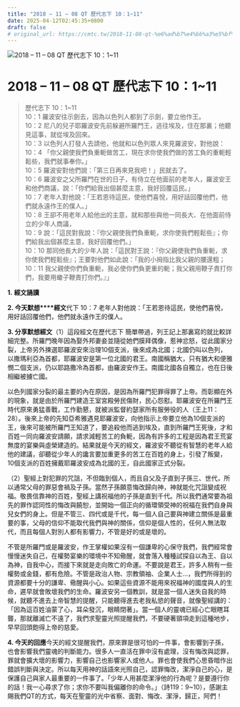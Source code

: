 ```yaml
---
title: "2018 – 11 – 08 QT 歷代志下 10：1~11"
date: 2025-04-12T02:45:35+0800
draft: false
# original_url: https://cmtc.tw/2018-11-08-qt-%e6%ad%b7%e4%bb%a3%e5%bf%97%e4%b8%8b-10%ef%bc%9a111
---
```


![2018 – 11 – 08 QT 歷代志下 10：1~11](/images/qt.jpg   "2018 – 11 – 08 QT 歷代志下 10：1~11")

# 2018 – 11 – 08 QT 歷代志下 10：1~11

> 歷代志下 10：1~11  
> 10：1 羅波安往示劍去，因為以色列人都到了示劍，要立他作王。  
> 10：2 尼八的兒子耶羅波安先前躲避所羅門王，逃往埃及，住在那裏；他聽見這事，就從埃及回來。  
> 10：3 以色列人打發人去請他，他就和以色列眾人來見羅波安，對他說：  
> 10：4 「你父親使我們負重軛做苦工，現在求你使我們做的苦工負的重軛輕鬆些，我們就事奉你。」  
> 10：5 羅波安對他們說：「第三日再來見我吧！」民就去了。  
> 10：6 羅波安之父所羅門在世的日子，有侍立在他面前的老年人，羅波安王和他們商議，說：「你們給我出個甚麼主意，我好回覆這民。」  
> 10：7 老年人對他說：「王若恩待這民，使他們喜悅，用好話回覆他們，他們就永遠作王的僕人。」  
> 10：8 王卻不用老年人給他出的主意，就和那些與他一同長大、在他面前侍立的少年人商議，  
> 10：9 說：「這民對我說：『你父親使我們負重軛，求你使我們輕鬆些』；你們給我出個甚麼主意，我好回覆他們。」  
> 10：10 那同他長大的少年人說：「這民對王說：『你父親使我們負重軛，求你使我們輕鬆些』；王要對他們如此說：「我的小拇指比我父親的腰還粗；  
> 10：11 我父親使你們負重軛，我必使你們負更重的軛；我父親用鞭子責打你們，我要用蠍子鞭責打你們。』」

**1.** **經文誦讀**

**2. 今天默想****經文**代下 10：7 老年人對他說：「王若恩待這民，使他們喜悅，用好話回覆他們，他們就永遠作王的僕人。

**3. 分享默想經文**（1）這段經文在歷代志下 簡單帶過，列王記上那裏寫的就比較詳細完整。所羅門晚年因為娶外邦妻妾並隨從她們膜拜偶像，惹神忿怒，從此國家分裂，上帝另外揀選耶羅波安來治理10個支派，後來成為北國；北國仍叫以色列，以撒瑪利亞為首都，耶羅波安是第一位北國的君王。南國稱猶大，只有猶大和便雅憫二個支派，仍以耶路撒冷為首都，由羅波安作王。南國北國各自獨立，也在日後相繼被擄亡國。

以色列國家分裂的最主要的內在原因，是因為所羅門犯罪得罪了上帝。而彰顯在外的現象，就是由於所羅門建造王室宮殿勞民傷財，民心怨懟。耶羅波安在所羅門王時代原來勇猛善戰，工作勤懇，就被派監督約瑟家所有服勞役的人（王上11：28）。後來上帝的先知亞希雅遇見耶羅波安，向他指示上帝要立他為10個支派的王，後來可能被所羅門王知道了，要追殺他而逃到埃及，直到所羅門王死後，才和百姓一同向羅波安請願，請求減輕苦工的負軛，因為有許多的工程是因為君王荒宴無度的宴樂與虛榮建造的。結果就是今天的經文，羅波安不聽從有智慧的老年人給他的建議，卻聽從少年人的讒言要加重更多的苦工在百姓的身上，引發了叛變，10個支派的百姓擁戴耶羅波安成為北國的王，自此國家正式分裂。

（2）聖經上對犯罪的咒詛，不但臨到個人，而且自父及子直到子孫三、世代，所以通常父母的罪惡會禍及子孫。當然子孫願意悔改歸向神，神就能化咒詛變成祝福。敬畏信靠神的百姓，聖經上講祝福他的子孫是直到千代。所以我們通常要為祖先的罪作認同性的悔改與饒恕，並開始一個正向的循環領受神的祝福在我們自身與兒女們的身上。但是不管三、四代或是千代，每一個人自己要與神建立關係是最重要的事，父母的信仰不能取代我們與神的關係，信仰是個人性的，任何人無法取代，而且每個人對別人都有影響力，不管是好的或是壞的。

不管是所羅門或是羅波安，作王掌權如果沒有一個謙卑的心保守我們，我們經常會慢慢迷失自己，在權勢宴樂的環境中不知儆醒，就會落入種種試探自以為王、自以為神，自我中心，而接下來就是走向敗亡的命運。不要說是君王，許多人稍有一些權勢或金錢，都有危險。不管是政治人物、宗教領袖、企業人士…，我們所得到的資源都要十分的謙卑、儆醒與小心。如果這些資源不能用來祝福神的國度與人的生命，遲早就會敗壞我們的生命。羅波安另一個教訓，就是當一個人迷失自我的時候，就聽不進去上帝智慧的提醒，只能聽得進去老我私慾的聲音，就像聖經講的：「因為這百姓油蒙了心，耳朵發沉，眼睛閉著」。當一個人的靈魂已經心亡眼瞎耳聾，那就離滅亡不遠了，我們求聖靈光照提醒我們，不要硬著頸項走到這種地步，早早回頭飽得上帝的慈愛。

**4. 今天的回應**今天的經文提醒我們，原來罪是很可怕的一件事，會影響到子孫，也會影響我們靈魂的判斷能力。很多人一直活在罪中沒有處理，沒有悔改與認罪，罪就會擴大壞的影響力，影響自己也影響家人或他人。罪也會使我們心思昏暗作出錯誤判斷與決定。所以每天用神的話語來光照自己，認罪悔改，潔淨自己的心，是保護自己與家人最重要的一件事了。「少年人用甚麼潔淨他的行為呢？是要遵行你的話！我一心尋求了你；求你不要叫我偏離你的命令。」（詩119：9~10），感謝主賜我們QT的方式，每天在聖靈的光中省察、面對、悔改、潔淨，歸正，阿們！